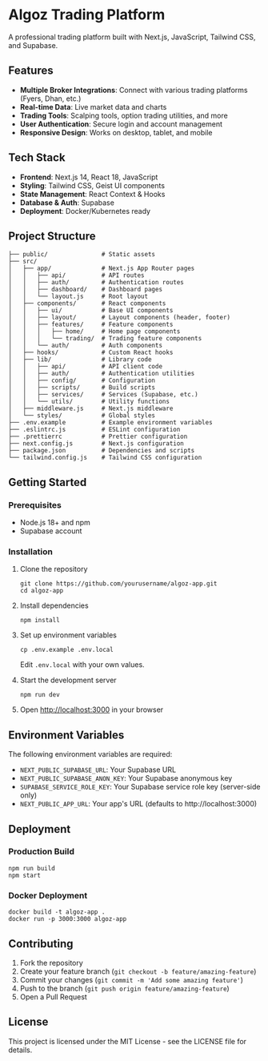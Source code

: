 # Algoz Trading Platform

A professional trading platform built with Next.js, JavaScript, Tailwind CSS, and Supabase.

## Features

- **Multiple Broker Integrations**: Connect with various trading platforms (Fyers, Dhan, etc.)
- **Real-time Data**: Live market data and charts
- **Trading Tools**: Scalping tools, option trading utilities, and more
- **User Authentication**: Secure login and account management
- **Responsive Design**: Works on desktop, tablet, and mobile

## Tech Stack

- **Frontend**: Next.js 14, React 18, JavaScript
- **Styling**: Tailwind CSS, Geist UI components
- **State Management**: React Context & Hooks
- **Database & Auth**: Supabase
- **Deployment**: Docker/Kubernetes ready

## Project Structure

```
├── public/               # Static assets
├── src/
│   ├── app/              # Next.js App Router pages
│   │   ├── api/          # API routes
│   │   ├── auth/         # Authentication routes
│   │   ├── dashboard/    # Dashboard pages
│   │   └── layout.js     # Root layout
│   ├── components/       # React components
│   │   ├── ui/           # Base UI components
│   │   ├── layout/       # Layout components (header, footer)
│   │   ├── features/     # Feature components
│   │   │   ├── home/     # Home page components
│   │   │   └── trading/  # Trading feature components
│   │   └── auth/         # Auth components
│   ├── hooks/            # Custom React hooks
│   ├── lib/              # Library code
│   │   ├── api/          # API client code
│   │   ├── auth/         # Authentication utilities
│   │   ├── config/       # Configuration
│   │   ├── scripts/      # Build scripts
│   │   ├── services/     # Services (Supabase, etc.)
│   │   └── utils/        # Utility functions
│   ├── middleware.js     # Next.js middleware
│   └── styles/           # Global styles
├── .env.example          # Example environment variables
├── .eslintrc.js          # ESLint configuration
├── .prettierrc           # Prettier configuration
├── next.config.js        # Next.js configuration
├── package.json          # Dependencies and scripts
└── tailwind.config.js    # Tailwind CSS configuration
```

## Getting Started

### Prerequisites

- Node.js 18+ and npm
- Supabase account

### Installation

1. Clone the repository
   ```
   git clone https://github.com/yourusername/algoz-app.git
   cd algoz-app
   ```

2. Install dependencies
   ```
   npm install
   ```

3. Set up environment variables
   ```
   cp .env.example .env.local
   ```
   Edit `.env.local` with your own values.

4. Start the development server
   ```
   npm run dev
   ```

5. Open [http://localhost:3000](http://localhost:3000) in your browser

## Environment Variables

The following environment variables are required:

- `NEXT_PUBLIC_SUPABASE_URL`: Your Supabase URL
- `NEXT_PUBLIC_SUPABASE_ANON_KEY`: Your Supabase anonymous key
- `SUPABASE_SERVICE_ROLE_KEY`: Your Supabase service role key (server-side only)
- `NEXT_PUBLIC_APP_URL`: Your app's URL (defaults to http://localhost:3000)

## Deployment

### Production Build

```
npm run build
npm start
```

### Docker Deployment

```
docker build -t algoz-app .
docker run -p 3000:3000 algoz-app
```

## Contributing

1. Fork the repository
2. Create your feature branch (`git checkout -b feature/amazing-feature`)
3. Commit your changes (`git commit -m 'Add some amazing feature'`)
4. Push to the branch (`git push origin feature/amazing-feature`)
5. Open a Pull Request

## License

This project is licensed under the MIT License - see the LICENSE file for details.
